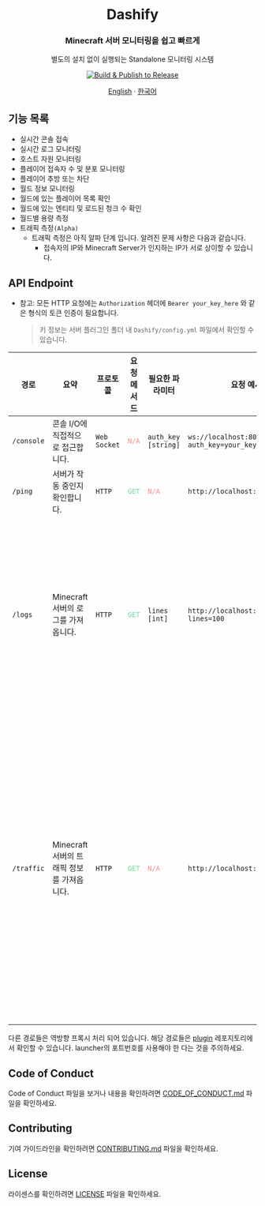 <h1 align="center">Dashify</h1>
<h3 align="center">Minecraft 서버 모니터링을 쉽고 빠르게</h3>
<p align="center">별도의 설치 없이 실행되는 Standalone 모니터링 시스템</p>
<p align="center">
  <a href="https://github.com/MC-Dashify/launcher/actions/workflows/main.yml">
    <img src="https://github.com/MC-Dashify/launcher/actions/workflows/main.yml/badge.svg" alt="Build & Publish to Release" />
  </a>
</p>

<p align="center"><a href="https://github.com/MC-Dashify/launcher/blob/main/README.md">English</a> · <a href="https://github.com/MC-Dashify/launcher/blob/main/.github/documents/README.ko_KR.md">한국어</a></p>

## 기능 목록

- 실시간 콘솔 접속
- 실시간 로그 모니터링
- 호스트 자원 모니터링
- 플레이어 접속자 수 및 분포 모니터링
- 플레이어 추방 또는 차단
- 월드 정보 모니터링
- 월드에 있는 플레이어 목록 확인
- 월드에 있는 엔티티 및 로드된 청크 수 확인
- 월드별 용량 측정
- 트래픽 측정`(Alpha)`
  - 트래픽 측정은 아직 알파 단계 입니다. 알려진 문제 사항은 다음과 같습니다.
    - 접속자의 IP와 Minecraft Server가 인지하는 IP가 서로 상이할 수 있습니다.

## API Endpoint

- 참고: 모든 HTTP 요청에는 `Authorization` 헤더에 `Bearer your_key_here` 와 같은 형식의 토큰 인증이 필요합니다.
  > 키 정보는 서버 플러그인 폴더 내 `Dashify/config.yml` 파일에서 확인할 수 있습니다.

<table>
<thead>
  <tr>
    <th>경로</th>
    <th>요약</th>
    <th>프로토콜</th>
    <th>요청 메서드</th>
    <th>필요한 파라미터</th>
    <th>요청 예시</th>
    <th>비고</th>
  </tr>
</thead>
<tbody>
  <tr>
    <td><code>/console</code></td>
    <td>콘솔 I/O에 직접적으로 접근합니다.</td>
    <td><code>Web Socket</code></td>
    <td><code style="color:#ff8888">N/A</code></td>
    <td><code>auth_key [string]</code></td>
    <td><code>ws://localhost:8080/console?auth_key=your_key_here</code></td>
    <td><code style="color:#ff8888">N/A</code></td>
  </tr>
  <tr>
    <td><code>/ping</code></td>
    <td>서버가 작동 중인지 확인합니다.</td>
    <td><code>HTTP</code></td>
    <td><code style="color:#6bdd9a">GET</code></td>
    <td><code style="color:#ff8888">N/A</code></td>
    <td><code>http://localhost:8080/ping</code></td>
    <td><code style="color:#ff8888">N/A</code></td>
  </tr>
  <tr>
    <td><code>/logs</code></td>
    <td>Minecraft 서버의 로그를 가져옵니다.</td>
    <td><code>HTTP</code></td>
    <td><code style="color:#6bdd9a">GET</code></td>
    <td><code>lines [int]</code></td>
    <td><code>http://localhost:8080/logs?lines=100</code></td>
    <td>파라미터 <code style="color:#cc00cc">line</code>은 반드시<code>1</code>부터 <code>1000</code> 사이의 유효한 정수이어야 합니다.</td>
  </tr>
  <tr>
    <td><code>/traffic</code></td>
    <td>Minecraft 서버의 트래픽 정보를 가져옵니다.</td>
    <td><code>HTTP</code></td>
    <td><code style="color:#6bdd9a">GET</code></td>
    <td><code style="color:#ff8888">N/A</code></td>
    <td><code>http://localhost:8080/traffic</code></td>
    <td>서버는 요청이 올 때 까지 트래픽을 누산합니다. 요청이 오면 현재까지 누산된 트래픽을 반환하고 리셋됩니다.</td>
  </tr>
</tbody>
</table>

다른 경로들은 역방향 프록시 처리 되어 있습니다. 해당 경로들은 [plugin](https://github.com/MC-Dashify/plugin) 레포지토리에서 확인할 수 있습니다. launcher의 포트번호를 사용해야 한 다는 것을 주의하세요.

## Code of Conduct

Code of Conduct 파일을 보거나 내용을 확인하려면 [CODE_OF_CONDUCT.md](https://github.com/MC-Dashify/launcher/blob/main/.github/documents/CODE_OF_CONDUCT.ko_KR.md) 파일을 확인하세요.

## Contributing

기여 가이드라인을 확인하려면 [CONTRIBUTING.md](https://github.com/MC-Dashify/launcher/blob/main/.github/documents/CONTRIBUTING.ko_KR.md) 파일을 확인하세요.

## License

라이센스를 확인하려면 [LICENSE](https://github.com/MC-Dashify/launcher/blob/main/LICENSE) 파일을 확인하세요.
